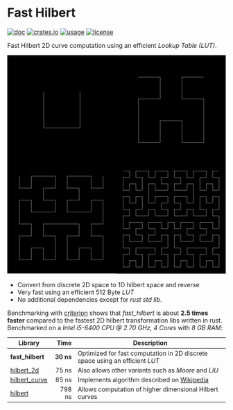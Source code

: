 # Fast Hilbert

[![doc](https://docs.rs/fast_hilbert/badge.svg)](https://docs.rs/fast_hilbert)
[![crates.io](https://img.shields.io/crates/v/fast_hilbert.svg)](https://crates.io/crates/fast_hilbert)
[![usage](https://badgen.net/crates/d/fast_hilbert)](https://crates.io/crates/fast_hilbert)
[![license](https://img.shields.io/badge/License-MIT-yellow.svg)](https://opensource.org/licenses/MIT)

Fast Hilbert 2D curve computation using an efficient *Lookup Table (LUT)*.

![hilbert](./doc/hilbert.png)

* Convert from discrete 2D space to 1D hilbert space and reverse
* Very fast using an efficient 512 Byte *LUT*
* No additional dependencies except for *rust std lib*.

Benchmarking with [criterion](https://crates.io/crates/criterion) shows that *fast_hilbert* is about **2.5 times faster** compared to the fastest 2D hilbert transformation libs written in rust. Benchmarked on a *Intel i5-6400 CPU @ 2.70 GHz, 4 Cores* with *8 GB RAM*:

| Library          | Time       | Description       |
 ----------------- |-----------:| ----------------- |
| **fast_hilbert** |  **30 ns** | Optimized for fast computation in 2D discrete space using an efficient *LUT*
| [hilbert_2d](https://crates.io/crates/hilbert_2d)      |  75 ns | Also allows other variants such as *Moore* and *LIU* |
| [hilbert_curve](https://crates.io/crates/hilbert_curve)      |   85 ns | Implements algorithm described on [Wikipedia](https://en.wikipedia.org/wiki/Hilbert_curve) |
| [hilbert](https://crates.io/crates/hilbert)      |  798 ns | Allows computation of higher dimensional Hilbert curves |
